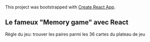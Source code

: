 This project was bootstrapped with [Create React App](https://github.com/facebook/create-react-app).

## Le fameux "Memory game" avec React 

Règle du jeu: trouver les paires parmi les 36 cartes du plateau de jeu
